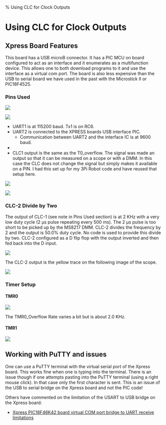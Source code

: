 % Using CLC for Clock Outputs

<!---
use 
skip  pandoc -s --toc -t html5 -c pandocbd.css README.pandoc.md -o index.html
pandoc -s --toc -t gfm README.pandoc.md -o README.md
-->

# Using CLC for Clock Outputs

## Xpress Board Features

This board has a USB microB connector. It has a PIC MCU on board configured to act as an interface and it enumerates as 
a multifunction device. This allows one to both download programs to it and use the interface as a virtual com port. The board
is also less expensive than the USB to serial board we have used in the past with the Microstick II or PIC18F4525.

### Pins Used

![](images/xpress-cct.jpg)

![](images/pins.png)

* UART1 is at 115200 baud. Tx1 is on RC6.
* UART2 is connected to the XPRESS boards USB interface PIC. 
    * Communication between UART2 and the interface IC is at 9600 baud.
* 
* CLC1 output is the same as the T0_overflow. The signal was made an output so that it can be measured on a scope or with a DMM.
  In this case the CLC does not change the signal but simply makes it available on a PIN. I had this set up for my 3Pi Robot code and 
  have reused that setup here.
  
![](images/TMR0-2us.png)  
  
![](images/CLC1-TMR0out.png)

### CLC-2 Divide by Two

The output of CLC-1 (see note in Pins Used section) is at 2 KHz with a very low duty cycle (2 µs pulse repeating every 500 ms). The 2 µs pulse is too 
short to be picked up by the MS8217 DMM. CLC-2 divides the frequency by 2 and 
the output is 50.0% duty cycle. No code is used to provide this divide by two. CLC-2 configured as a D flip flop with the output inverted and then fed 
back into the D input.

![](images/CLC2.png)

The CLC-2 output is the yellow trace on the following image of the scope. 

![](images/CLC1-CLC2.png)

### Timer Setup

#### TMR0

![](images/TMR0.png)

The TMR0_Overflow Rate varies a bit but is about 2.0 KHz.

#### TMR1

![](images/tmr1.png)

## Working with PuTTY and issues

One can use a PuTTY terminal with the virtual serial port of the Xpress board. This works fine when one is typing into the 
terminal. There is an issue though if one attempts pasting into the PuTTY terminal (using a right mouse click). In that case
only the first character is sent. This is an issue of the USB to serial bridge on the Xpress board and not the PIC code!

Others have commented on the limitation of the USART to USB bridge on the Xpress board:

* [Xpress PIC18F46K42 board virtual COM port bridge to UART receive limitations](https://www.microchip.com/forums/m1097510.aspx)


